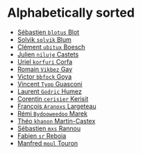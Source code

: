 Alphabetically sorted
=====================


- [Sébastien  `blotus`       Blot](https://github.com/blotus)
- [Solvik     `solvik`       Blum](https://github.com/solvik)
- [Clément    `ubitux`       Boesch](https://github.com/ubitux)
- [Julien     `niluje`       Castets](https://github.com/brmzkw)
- [Uriel      `korfuri`      Corfa](https://github.com/korfuri)
- [Romain     `Vikbez`       Gay](https://github.com/vikbez)
- [Victor     `bbfock`       Goya](https://github.com/phorque)
- [Vincent    `Tyop`         Guasconi](https://github.com/tyop)
- [Laurent    `Godric`       Humez](https://github.com/godric7)
- [Corentin   `cerisier`     Kerisit](https://github.com/cerisier)
- [François   `Aranoxs`      Largeteau](https://github.com/aranoxs)
- [Rémi       `Bydooweedoo`  Marek](https://github.com/bydooweedoo)
- [Théo       `khanon`       Martin-Castex](https://github.com/khanon)
- [Sébastien  `mxs`          Rannou](https://github.com/aimxhaisse)
- [Fabien     `sr`           Reboia](https://github.com/srounet)
- [Manfred    `moul`         Touron](https://github.com/moul)
